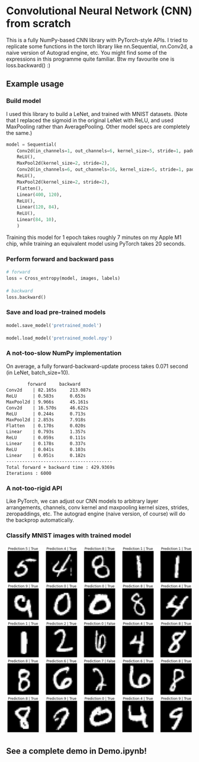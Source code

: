 # Convolutional Neural Network (CNN) from scratch

This is a fully NumPy-based CNN library with PyTorch-style APIs. I tried to replicate some functions in the torch library like nn.Sequential, nn.Conv2d, a naive version of Autograd engine, etc. You might find some of the expressions in this programme quite familiar. Btw my favourite one is loss.backward() :)

## Example usage

### Build model

I used this library to build a LeNet, and trained with MNIST datasets. (Note that I replaced the sigmoid in the original LeNet with ReLU, and used MaxPooling rather than AveragePooling. Other model specs are completely the same.)

```python
model = Sequential(
    Conv2d(in_channels=1, out_channels=6, kernel_size=5, stride=1, padding=2),
    ReLU(),
    MaxPool2d(kernel_size=2, stride=2),
    Conv2d(in_channels=6, out_channels=16, kernel_size=5, stride=1, padding=0),
    ReLU(),
    MaxPool2d(kernel_size=2, stride=2),
    Flatten(),
    Linear(400, 120),
    ReLU(),
    Linear(120, 84),
    ReLU(),
    Linear(84, 10),
    )
```
Training this model for 1 epoch takes roughly 7 minutes on my Apple M1 chip, while training an equivalent model using PyTorch takes 20 seconds. 

### Perform forward and backward pass

```python
# forward
loss = Cross_entropy(model, images, labels)

# backward
loss.backward()
```

### Save and load pre-trained models

```python
model.save_model('pretrained_model')

model.load_model('pretrained_model.npy')
```

### A not-too-slow NumPy implementation
On average, a fully forward-backward-update process takes 0.071 second (in LeNet, batch_size=10). 

```
		forward		backward
Conv2d    |	82.165s		213.087s
ReLU      |	0.583s		0.653s
MaxPool2d |	9.966s		45.161s
Conv2d    |	16.570s		46.622s
ReLU      |	0.244s		0.713s
MaxPool2d |	2.853s		7.918s
Flatten   |	0.170s		0.020s
Linear    |	0.793s		1.357s
ReLU      |	0.059s		0.111s
Linear    |	0.178s		0.337s
ReLU      |	0.041s		0.103s
Linear    |	0.051s		0.182s
----------------------------------------
Total forward + backward time : 429.9369s
Iterations : 6000
```
### A not-too-rigid API
Like PyTorch, we can adjust our CNN models to arbitrary layer arrangements, channels, conv kernel and maxpooling kernel sizes, strides, zeropaddings, etc. The autograd engine (naive version, of course) will do the backprop automatically.

### Classify MNIST images with trained model
<img src="https://github.com/brianwang00001/CNN-from-scratch/blob/40f898cd73535191c634425a07ef7ce389442534/classify_results.png" width=525 alt="classify_result"/>

## See a complete demo in Demo.ipynb!


